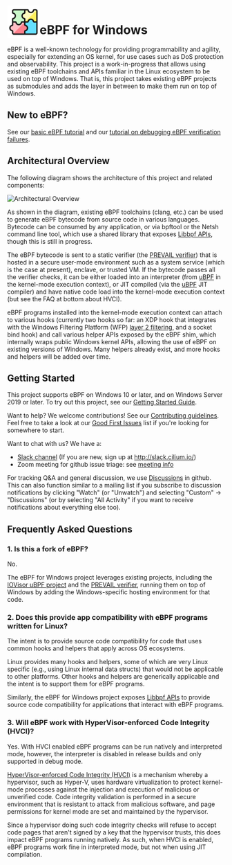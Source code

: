<img src="docs/eBPF%20logo%20png%20800px.png" width=75 height=75 align=left />

# eBPF for Windows<br>
eBPF is a well-known technology for providing programmability and agility, especially for extending an
OS kernel, for use cases such as DoS protection and observability. This project is a work-in-progress that
allows using existing eBPF
toolchains and APIs familiar in the Linux ecosystem to be used on top of Windows.  That is, this project
takes existing eBPF projects as submodules and adds the layer in between to make them run on top of Windows.

## New to eBPF?

See our [basic eBPF tutorial](docs/tutorial.md) and our
[tutorial on debugging eBPF verification failures](docs/debugging.md).

## Architectural Overview

The following diagram shows the architecture of this project and related components:

![Architectural Overview](docs/ArchitectureDiagram.png)

As shown in the diagram, existing eBPF toolchains (clang, etc.) can be used to generate eBPF bytecode from
source code in various languages.  Bytecode can be consumed by any application, or via bpftool or the Netsh command line tool, which use a shared library
that exposes [Libbpf APIs](https://github.com/libbpf/libbpf),
though this is still in progress.

The eBPF bytecode is sent to a static verifier (the [PREVAIL verifier](https://github.com/vbpf/ebpf-verifier))
that is hosted in a secure user-mode environment such as a system service (which is the case at present),
enclave, or trusted VM.
If the bytecode passes all the verifier checks, it can be either loaded into
an interpreter (from [uBPF](https://github.com/iovisor/ubpf) in the kernel-mode execution context), or
JIT compiled (via the [uBPF](https://github.com/iovisor/ubpf) JIT compiler) and have native code load
into the kernel-mode execution context (but see the FAQ at bottom about HVCI).

eBPF programs installed into the kernel-mode execution context can attach to various hooks (currently
two hooks so far: an XDP hook that integrates with the Windows Filtering Platform (WFP) [layer 2 filtering](https://docs.microsoft.com/en-us/windows-hardware/drivers/network/using-layer-2-filtering), and a socket bind hook) and call various helper APIs exposed by the eBPF shim,
which internally wraps public Windows kernel APIs, allowing the use of eBPF on existing versions of Windows.
Many helpers already exist, and more hooks and helpers will be added over time.

## Getting Started

This project supports eBPF on Windows 10 or later, and on Windows Server 2019 or later.
To try out this project, see our [Getting Started Guide](docs/GettingStarted.md).

Want to help?  We welcome contributions!  See our [Contributing guidelines](CONTRIBUTING.md).
Feel free to take a look at our [Good First Issues](https://github.com/microsoft/ebpf-for-windows/labels/good%20first%20issue)
list if you're looking for somewhere to start.

Want to chat with us?  We have a:
* [Slack channel](https://cilium.slack.com/messages/ebpf-for-windows) (If you are new, sign up at http://slack.cilium.io/)
* Zoom meeting for github issue triage: see [meeting info](https://github.com/microsoft/ebpf-for-windows/discussions/427)

For tracking Q&A and general discussion, we use [Discussions](https://github.com/microsoft/ebpf-for-windows/discussions)
in github.  This can also function similar to a mailing list if you subscribe to discussion notifications by
clicking "Watch" (or "Unwatch") and selecting "Custom" -> "Discussions" (or by selecting "All Activity" if
you want to receive notifications about everything else too).

## Frequently Asked Questions

### 1. Is this a fork of eBPF?

No.

The eBPF for Windows project leverages existing projects, including
the [IOVisor uBPF project](https://github.com/iovisor/ubpf) and
the [PREVAIL verifier](https://github.com/vbpf/ebpf-verifier),
running them on top of Windows by adding the Windows-specific hosting environment for that code.

### 2. Does this provide app compatibility with eBPF programs written for Linux?

The intent is to provide source code compatibility for code that uses common
hooks and helpers that apply across OS ecosystems.

Linux provides many hooks and helpers, some of which are very Linux specific (e.g., using
Linux internal data structs) that would not be applicable to other platforms.
Other hooks and helpers are generically applicable and the intent is to support them for eBPF
programs.

Similarly, the eBPF for Windows project exposes [Libbpf APIs](https://github.com/libbpf/libbpf)
to provide source code compatibility for applications that interact with eBPF programs.

### 3. Will eBPF work with HyperVisor-enforced Code Integrity (HVCI)?

Yes. With HVCI enabled eBPF programs can be run natively and interpreted mode, however, the interpreter is disabled in release builds and only supported in debug mode.

[HyperVisor-enforced Code Integrity (HVCI)](https://techcommunity.microsoft.com/t5/windows-insider-program/virtualization-based-security-vbs-and-hypervisor-enforced-code/m-p/240571)
is a mechanism
whereby a hypervisor, such as Hyper-V, uses hardware virtualization to protect kernel-mode processes against
the injection and execution of malicious or unverified code. Code integrity validation is performed in a secure
environment that is resistant to attack from malicious software, and page permissions for kernel mode are set and
maintained by the hypervisor.

Since a hypervisor doing such code integrity checks will refuse to accept code pages that aren't signed by
a key that the hypervisor trusts, this does impact eBPF programs running natively.  As such, when HVCI
is enabled, eBPF programs work fine in interpreted mode, but not when using JIT compilation.
